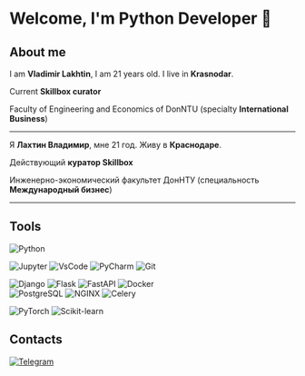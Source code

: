 # **Welcome, I'm Python Developer** 👋

## **About me**
I am **Vladimir Lakhtin**, I am 21 years old. I live in **Krasnodar**.

Current **Skillbox curator**

Faculty of Engineering and Economics of DonNTU (specialty **International Business**)

---

Я **Лахтин Владимир**, мне 21 год. Живу в **Краснодаре**. 

Действующий **куратор Skillbox**

Инженерно-экономический факультет ДонНТУ (специальность **Международный бизнес**)

---
## **Tools**

![Python](https://img.shields.io/badge/Python-090909?style=for-the-badge&logo=python&logoColor=00BFFF)

![Jupyter](https://img.shields.io/badge/Jupyter-090909?style=for-the-badge&logo=Jupyter&logoColor=FF4500)
![VsCode](https://img.shields.io/badge/VsCode-090909?style=for-the-badge&logo=VisualStudio&logoColor=20B2AA)
![PyCharm](https://img.shields.io/badge/PyCharm-090909?style=for-the-badge&logo=PyCharm&logoColor=1DE81C)
![Git](https://img.shields.io/badge/Git-090909?style=for-the-badge&logo=Git)

![Django](https://img.shields.io/badge/Django-090909?style=for-the-badge&logo=Django)
![Flask](https://img.shields.io/badge/Flask-090909?style=for-the-badge&logo=Flask)
![FastAPI](https://img.shields.io/badge/FastAPI-090909?style=for-the-badge&logo=FastAPI)
![Docker](https://img.shields.io/badge/Docker-090909?style=for-the-badge&logo=Docker)     
![PostgreSQL](https://img.shields.io/badge/PostgreSQL-090909?style=for-the-badge&logo=PostgreSQL&logoColor=00BFFF)
![NGINX](https://img.shields.io/badge/NGINX-090909?style=for-the-badge&logo=NGINX&logoColor=1DE81C)
![Celery](https://img.shields.io/badge/Celery-090909?style=for-the-badge&logo=Celery&logoColor=00FF41)

![PyTorch](https://img.shields.io/badge/PyTorch-090909?style=for-the-badge&logo=PyTorch&logoColor=FF0000)
![Scikit-learn](https://img.shields.io/badge/ScikitLearn-090909?style=for-the-badge&logo=Scikit-learn)

## **Contacts**

[![Telegram](https://img.shields.io/badge/Telegram-090909?style=for-the-badge&logo=Telegram)](https://t.me/yummy_lvl)
